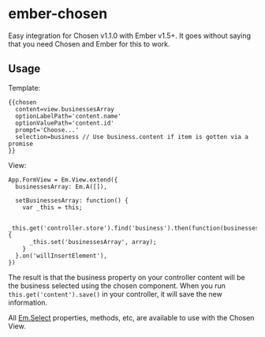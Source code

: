ember-chosen
============

Easy integration for Chosen v1.1.0 with Ember v1.5+. It goes without saying that you need Chosen and Ember for this to work.

Usage
------

Template:

```
{{chosen
  content=view.businessesArray
  optionLabelPath='content.name'
  optionValuePath='content.id'
  prompt='Choose...'
  selection=business // Use business.content if item is gotten via a promise
}}
```

View:

```
App.FormView = Em.View.extend({
  businessesArray: Em.A([]),
  
  setBusinessesArray: function() {
    var _this = this;
    
    _this.get('controller.store').find('business').then(function(businesses) {
      _this.set('businessesArray', array);
    }
  }.on('willInsertElement'),
})
```

The result is that the business property on your controller content will be the business selected using the chosen component. When you run `this.get('content').save()` in your controller, it will save the new information.

All [Em.Select](http://emberjs.com/api/classes/Ember.Select) properties, methods, etc, are available to use with the Chosen View.
